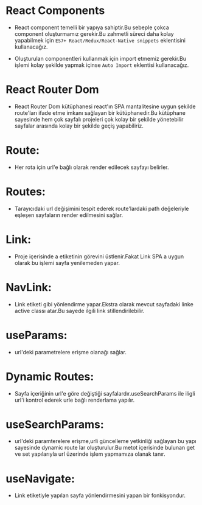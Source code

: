 # React Components

- React component temelli bir yapıya sahiptir.Bu sebeple çokca component oluşturmamız gerekir.Bu zahmetli süreci daha kolay yapabilmek için `ES7+ React/Redux/React-Native snippets` eklentisini kullanacağız.

- Oluşturulan componentleri kullanmak için import etmemiz gerekir.Bu işlemi kolay şekilde yapmak içinse `Auto Import` eklentisi kullanacağız.

# React Router Dom

- React Router Dom kütüphanesi react'ın SPA mantalitesine uygun şekilde route'ları ifade etme imkanı sağlayan bir kütüphanedir.Bu kütüphane sayesinde hem çok sayfalı projeleri çok kolay bir şekilde yönetebilir sayfalar arasında kolay bir şekilde geçiş yapabiliriz.

# Route:

- Her rota için url'e bağlı olarak render edilecek sayfayı belirler.

# Routes:

- Tarayıcıdaki url değişimini tespit ederek route'lardaki path değeleriyle eşleşen sayfaların render edilmesini sağlar.

# Link:

- Proje içerisinde a etiketinin görevini üstlenir.Fakat Link SPA a uygun olarak bu işlemi sayfa yenilemeden yapar.

# NavLink:

- Link etiketi gibi yönlendirme yapar.Ekstra olarak mevcut sayfadaki linke active classı atar.Bu sayede ilgili link stillendirilebilir.

# useParams:

- url'deki parametrelere erişme olanağı sağlar.

# Dynamic Routes:

- Sayfa içeriğinin url'e göre değiştiği sayfalardır.useSearchParams ile iligli url'i kontrol ederek urle bağlı renderlama yapılır.

# useSearchParams:

- url'deki paramterelere erişme,urli güncelleme yetkinliği sağlayan bu yapı sayesinde dynamic route lar oluşturulur.Bu metot içerisinde bulunan get ve set yapılarıyla url üzerinde işlem yapmamıza olanak tanır.

# useNavigate:

- Link etiketiyle yapılan sayfa yönlendirmesini yapan bir fonkisyondur.


